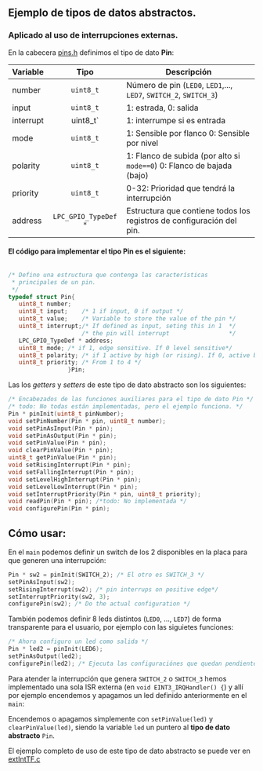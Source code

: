 ## Ejemplo de tipos de datos abstractos.
### Aplicado al uso de interrupciones externas.


En la cabecera [pins.h](https://github.com/3ll34ndr0/ese/blob/master/apse/tp/tfinal/src/pins.h) definimos el tipo de dato **Pin**:

Variable | Tipo | Descripción
---|:---:|---
number | `uint8_t` | Número de pin (`LED0`, `LED1`,..., `LED7`, `SWITCH_2`, `SWITCH_3`) 
input  | `uint8_t` | 1: estrada, 0: salida
interrupt | uint8_t` | 1: interrumpe si es entrada 
mode   | `uint8_t` | 1: Sensible por flanco 0: Sensible por nivel
polarity | `uint8_t` | 1: Flanco de subida (por alto si `mode==0`) 0: Flanco de bajada (bajo)
priority | `uint8_t` | 0-32: Prioridad que tendrá la interrupción
address | `LPC_GPIO_TypeDef *` | Estructura que contiene todos los registros de configuración del pin.

#### El código para implementar el tipo **Pin** es el siguiente:
``` c

/* Defino una estructura que contenga las características
 * principales de un pin.
 */
typedef struct Pin{
   uint8_t number;
   uint8_t input;    /* 1 if input, 0 if output */
   uint8_t value;    /* Variable to store the value of the pin */
   uint8_t interrupt;/* If defined as input, seting this in 1  */
                     /* the pin will interrupt                 */
   LPC_GPIO_TypeDef * address;
   uint8_t mode; /* if 1, edge sensitive. If 0 level sensitive*/
   uint8_t polarity; /* if 1 active by high (or rising). If 0, active by low (or falling)*/
   uint8_t priority; /* From 1 to 4 */
                 }Pin;
```

Las los *getters* y *setters* de este tipo de dato abstracto son los siguientes:

```c
/* Encabezados de las funciones auxiliares para el tipo de dato Pin */
/* todo: No todas están implementadas, pero el ejemplo funciona. */
Pin * pinInit(uint8_t pinNumber);
void setPinNumber(Pin * pin, uint8_t number);
void setPinAsInput(Pin * pin);
void setPinAsOutput(Pin * pin);
void setPinValue(Pin * pin);
void clearPinValue(Pin * pin);
uint8_t getPinValue(Pin * pin);
void setRisingInterrupt(Pin * pin);
void setFallingInterrupt(Pin * pin);
void setLevelHighInterrupt(Pin * pin);
void setLevelLowInterrupt(Pin * pin);
void setInterruptPriority(Pin * pin, uint8_t priority);
void readPin(Pin * pin); /*todo: No implementada */
void configurePin(Pin * pin);

```

## Cómo usar:
En el `main` podemos definir un switch de los 2 disponibles en la placa para que generen una interrupción:

```c
Pin * sw2 = pinInit(SWITCH_2); /* El otro es SWITCH_3 */
setPinAsInput(sw2);
setRisingInterrupt(sw2); /* pin interrups on positive edge*/
setInterruptPriority(sw2, 3);
configurePin(sw2); /* Do the actual configuration */
```

También podemos definir 8 leds distintos (`LED0`, ..., `LED7`) de forma transparente para el usuario, por ejemplo con las siguietes funciones:
```c
/* Ahora configuro un led como salida */
Pin * led2 = pinInit(LED6);
setPinAsOutput(led2); 
configurePin(led2); /* Ejecuta las configuraciónes que quedan pendientes*/
```

Para atender la interrupción que genera `SWITCH_2` o `SWITCH_3` hemos implementado una sola ISR externa (en `void EINT3_IRQHandler() {`) y allí por ejemplo encendemos y apagamos un led definido anteriormente en el `main`:

Encendemos o apagamos simplemente con `setPinValue(led)` y `clearPinValue(led)`, siendo la variable `led` un puntero al **tipo de dato abstracto** `Pin`.

El ejemplo completo de uso de este tipo de dato abstracto se puede ver en [extIntTF.c](src/extIntTF.c)
